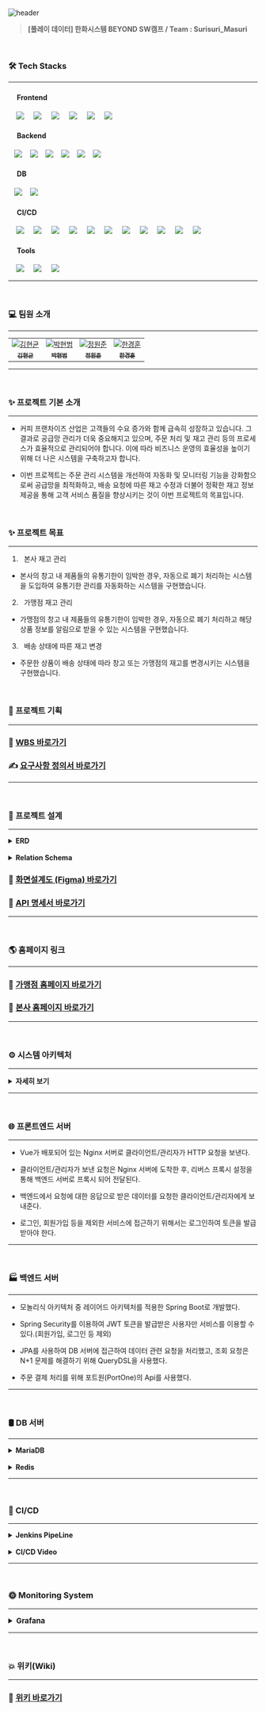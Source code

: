 <br>

![header](https://capsule-render.vercel.app/api?type=venom&height=300&color=FFDC00&text=GIGA%20COFFEE&textBg=false&animation=fadeIn&fontColor=452613&fontSize=80&reversal=false&desc=기억%20속,%20가장%20맛있었던%20한%20모금&descAlignY=80)

> **[플레이 데이터] 한화시스템 BEYOND SW캠프 / Team : Surisuri_Masuri**

<br>

### 🛠 Tech Stacks

---

#### &nbsp;　Frontend

&nbsp;&nbsp;&nbsp;&nbsp;<img src="https://img.shields.io/badge/HTML5-E34F26?style=flat&logo=HTML5&logoColor=white">
&nbsp;&nbsp;&nbsp;&nbsp;<img src="https://img.shields.io/badge/CSS3-1572B6?style=flat&logo=CSS3&logoColor=white&color=darkblue">
&nbsp;&nbsp;&nbsp;&nbsp;<img src="https://img.shields.io/badge/JavaScript-F7DF1E?style=flat&logo=JavaScript&logoColor=black">
&nbsp;&nbsp;&nbsp;&nbsp;<img src="https://img.shields.io/badge/Vue.js-4FC08D?style=flat&logo=Vue.js&logoColor=black&color=lightgreen">
&nbsp;&nbsp;&nbsp;&nbsp;<img src="https://img.shields.io/badge/nginx-%23009639.svg?style=flat&logo=nginx&logoColor=white"></a>
&nbsp;&nbsp;&nbsp;&nbsp;<img src="https://img.shields.io/badge/Pinia-0285C9?style=flat&color=dark"></a>

#### &nbsp;　Backend

&nbsp;&nbsp;&nbsp;<img src="https://img.shields.io/badge/Spring%20Boot-6DB33F?style=flat&logo=Spring%20Boot&logoColor=white&color=green"/>
&nbsp;&nbsp;&nbsp;<img src="https://img.shields.io/badge/Spring%20Security-6DB33F?style=flat&logo=Spring%20Security&logoColor=white&color=darkgreen"/>
&nbsp;&nbsp;&nbsp;<img src="https://img.shields.io/badge/JSON%20Web%20Token-000000?style=flat&logo=JSON%20Web%20Tokens&logoColor=white&color=black"/>
&nbsp;&nbsp;&nbsp;<img src="https://img.shields.io/badge/Amazon%20AWS-232F3E?style=flat&logo=Amazon%20AWS&logoColor=black&color=orange"/>
&nbsp;&nbsp;&nbsp;<img src="https://img.shields.io/badge/Amazon%20EC2-232F3E?style=flat&logo=Amazon%20EC2&logoColor=black&color=orange"/>
&nbsp;&nbsp;&nbsp;<img src="https://img.shields.io/badge/Amazon%20RDS-232F3E?style=flat&logo=Amazon%20RDS&logoColor=black&color=orange"/>


#### &nbsp;　DB

&nbsp;&nbsp;&nbsp;<img src="https://img.shields.io/badge/MariaDB-003545?style=flat&logo=MariaDB&logoColor=white"/>
&nbsp;&nbsp;&nbsp;<img src="https://img.shields.io/badge/Redis-DC382D?style=flat&logo=Redis&logoColor=white"/>


#### &nbsp;　CI/CD

&nbsp;&nbsp;&nbsp;&nbsp;<img src="https://img.shields.io/badge/GitHub-181717?style=flat&logo=GitHub&logoColor=white&color=black"></a>
&nbsp;&nbsp;&nbsp;&nbsp;<img src="https://img.shields.io/badge/Git-F05032?style=flat&logo=Git&logoColor=white&color=ffa500"></a>
&nbsp;&nbsp;&nbsp;&nbsp;<img src="https://img.shields.io/badge/Jenkins-D24939?style=flat&logo=Jenkins&logoColor=white"/>
&nbsp;&nbsp;&nbsp;&nbsp;<img src="https://img.shields.io/badge/Docker-2496ED?style=flat&logo=Docker&logoColor=black&color=blue"/></a>
&nbsp;&nbsp;&nbsp;&nbsp;<img src="https://img.shields.io/badge/Kubernetes-326CE5?style=flat&logo=Kubernetes&logoColor=blue&color=skyblue"/></a>
&nbsp;&nbsp;&nbsp;&nbsp;<img src="https://img.shields.io/badge/Selenium-43B02A?style=flat&logo=Selenium&logoColor=white"/></a>
&nbsp;&nbsp;&nbsp;&nbsp;<img src="https://img.shields.io/badge/Jest-C21325?style=flat&logo=Jest&logoColor=black&color=orange"/></a>
&nbsp;&nbsp;&nbsp;&nbsp;<img src="https://img.shields.io/badge/JUnit5-25A162?style=flat&logo=JUnit5&logoColor=green&color=red"/></a>
&nbsp;&nbsp;&nbsp;&nbsp;<img src="https://img.shields.io/badge/Slack-4A154B?style=flat&logo=Slack&logoColor=yellow&color=purple"/></a>
&nbsp;&nbsp;&nbsp;&nbsp;<img src="https://img.shields.io/badge/Prometheus-E6522C?style=flat&logo=Prometheus&logoColor=white"/>
&nbsp;&nbsp;&nbsp;&nbsp;<img src="https://img.shields.io/badge/Grafana-F46800?style=flat&logo=Grafana&logoColor=white"/>

#### &nbsp;　Tools

&nbsp;&nbsp;&nbsp;&nbsp;<img src="https://img.shields.io/badge/Visual%20Studio%20Code-007ACC?style=flat&logo=Visual%20Studio%20Code&logoColor=white"/>
&nbsp;&nbsp;&nbsp;&nbsp;<img src="https://img.shields.io/badge/IntelliJ%20IDEA-000000?style=flat&logo=IntelliJ%20IDEA&logoColor=white"/>
&nbsp;&nbsp;&nbsp;&nbsp;<img src="https://img.shields.io/badge/Postman-FF6C37?style=flat&logo=Postman&logoColor=white"/>


---

<br>

### 💻 팀원 소개

---

<div align="center">
<table>
<tr>
<td align="center"><a href="https://github.com/Hyeon-kyun"><img src="https://image.istarbucks.co.kr/upload/store/skuimg/2021/04/[94]_20210430103337006.jpg" width="150" height="150" alt="김현균"/><br /><sub><b>김현균</b></sub></a></td>
<td align="center"><a href="https://github.com/ParkHyeonBeom"><img src="https://image.istarbucks.co.kr/upload/store/skuimg/2021/04/[110569]_20210415143035989.jpg" width="150" height="150" alt="박현범"/><br /><sub><b>박현범</b></sub></a></td>
<td align="center"><a href="https://github.com/wonjunmar"><img src="https://image.istarbucks.co.kr/upload/store/skuimg/2023/09/[9200000004751]_20230907153225204.jpg" width="150" height="150" alt="정원준"/><br /><sub><b>정원준</b></sub></a></td>
<td align="center"><a href="https://github.com/kyungqq"><img src="https://image.istarbucks.co.kr/upload/store/skuimg/2022/03/[9200000002090]_20220329144732789.jpg" width="150" height="150" alt="한경훈"/><br /><sub><b>한경훈</b></sub></a></td>
</tr>
</table>
</div>

---

<br>

### ✨ 프로젝트 기본 소개

---

- 커피 프랜차이즈 산업은 고객들의 수요 증가와 함께 급속히 성장하고 있습니다. 그 결과로 공급망 관리가 더욱 중요해지고 있으며, 주문 처리 및 재고 관리 등의 프로세스가 효율적으로 관리되어야 합니다.
  이에 따라 비즈니스 운영의 효율성을 높이기 위해 더 나은 시스템을 구축하고자 합니다.


- 이번 프로젝트는 주문 관리 시스템을 개선하여 자동화 및 모니터링 기능을 강화함으로써 공급망을 최적화하고, 배송 요청에 따른 재고 수정과 더불어 정확한 재고 정보 제공을 통해 고객 서비스 품질을 향상시키는 것이 이번 프로젝트의 목표입니다.

<br>

### ✨ 프로젝트 목표

---

1. &nbsp; 본사 재고 관리
- 본사의 창고 내 제품들의 유통기한이 임박한 경우, 자동으로 폐기 처리하는 시스템을 도입하여 유통기한 관리를 자동화하는 시스템을 구현했습니다.

2. &nbsp; 가맹점  재고 관리
- 가맹점의 창고 내 제품들의 유통기한이 임박한 경우, 자동으로 폐기 처리하고 해당 상품 정보를 알림으로 받을 수 있는 시스템을 구현했습니다.

3. &nbsp; 배송 상태에 따른 재고 변경 
- 주문한 상품이 배송 상태에 따라 창고 또는 가맹점의 재고를 변경시키는 시스템을 구현했습니다.

<br>

### 📌  프로젝트 기획

---

### 🔗 [WBS 바로가기](https://docs.google.com/spreadsheets/d/1VS6h_UvXCQAMcixQ1COoRRyjtkPPxUBTzK4tpFutFXQ/edit#gid=420001454)

### ✍ [요구사항 정의서 바로가기](https://docs.google.com/spreadsheets/d/1mO0hrGlxiyJS6M7duXKe6gTWfpthLB1u7dr9gcEcNyw/edit#gid=1526384192)

---
<br>

### 📜 프로젝트 설계

---

<details>
<summary style="font-size: 14px; font-weight: bold;">ERD</summary>
<br>
<img src="./img/DBERDfinal.png">
<br>
</details>

<br>

<details>
<summary style="font-size: 14px; font-weight: bold;">Relation Schema</summary>
<br>
<img src="./img/릴레이션 스키마.png">
<br>
</details>


### 🔗 [화면설계도 (Figma) 바로가기](https://www.figma.com/file/gibflCmudNsrlpFDWKvJxJ/Giga-Coffee?type=design&node-id=0-1&mode=design&t=EAiTX7alUngoUoYI-0)

### 🔗 [API 명세서 바로가기](https://www.notion.so/API-3680b3a4d3b641108f2686515dfc2222)

---

<br>

###  🌎 홈페이지 링크

---

### 🔗 [가맹점 홈페이지 바로가기](http://www.hyeonbeom.kro.kr)

### 🔗 [본사 홈페이지 바로가기](http://www.hyeonbeom2.kro.kr)

---

<br>


### ⚙️ 시스템 아키텍처

---
<details>
<summary style="font-size: 14px; font-weight: bold;">자세히 보기</summary>
<br>
<img src="./img/시스템아키텍처_240415_1730.png">
<br>
    
</details>

---
<br>

### 🌐 프론트엔드 서버

---

- Vue가 배포되어 있는 Nginx 서버로 클라이언트/관리자가 HTTP 요청을 보낸다.


- 클라이언트/관리자가 보낸 요청은 Nginx 서버에 도착한 후, 리버스 프록시 설정을 통해 백엔드 서버로 프록시 되어 전달된다.


- 백엔드에서 요청에 대한 응답으로 받은 데이터를 요청한 클라이언트/관리자에게 보내준다.


- 로그인, 회원가입 등을 제외한 서비스에 접근하기 위해서는 로그인하여 토큰을 발급 받아야 한다.

---
<br>

### 🏭 백엔드 서버

---

- 모놀리식 아키텍처 중 레이어드 아키텍처를 적용한 Spring Boot로 개발했다.


- Spring Security를 이용하여 JWT 토큰을 발급받은 사용자만 서비스를 이용할 수 있다.(회원가입, 로그인 등 제외)


- JPA를 사용하여 DB 서버에 접근하여 데이터 관련 요청을 처리했고, 조회 요청은 N+1 문제를 해결하기 위해 QueryDSL을 사용했다.


- 주문 결제 처리를 위해 포트원(PortOne)의 Api를 사용했다.

---
<br>

### 🛢 DB 서버

---
<details>
    
<summary style="font-size: 14px; font-weight: bold;">MariaDB</summary>
  
- 부하 분산을 위해 Master/Slave의 이중화로 DB를 구성했습니다.

- 쓰기 요청은 Master에 전달되고, 읽기 요청은 Slave에 전달됩니다.
  
</details> 
<br>
<details>
    
<summary style="font-size: 14px; font-weight: bold;">Redis</summary>

- 회원의 이메일 인증을 위한 UUID와 Access Token 및 Refresh Token을 관리합니다.

- 부하 분산을 위해 Master/Slave의 이중화로 DB를 구성했습니다.

</details> 

---
<br>

### 🚀 CI/CD

---

<details>
<summary style="font-size: 14px; font-weight: bold;">Jenkins PipeLine</summary>
<br>
<img src="./img/jenkinsPipeLine.png">
<br>
<br>
</details>    
<br>
<details>
<summary style="font-size: 14px; font-weight: bold;">CI/CD Video</summary>
<br>
<img src="./img/cicd시연영상-1.gif">
<br>
<br>
</details>    

---
<br>

###  🌞 Monitoring System

---

<details>
<summary style="font-size: 15px; font-weight: bold;">Grafana</summary>
<img src="./img/SCDF_그라파나.png">
<br>
<img src="./img/SCDF_dashboard.png">
<br>

- 배치 처리 이후 해당 작업의 메트릭을 모니터링하기 위해 그라파나를 사용한다.

<br>
</details>

---

<br>

### 💥 위키(Wiki)

---

### 🔗 [위키 바로가기](https://github.com/beyond-sw-camp/be02-fin-Surisuri_Masuri-OMS/wiki)


